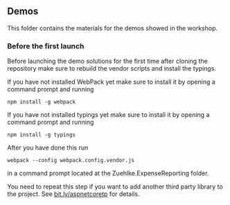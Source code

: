 ## Demos ##

This folder contains the materials for the demos showed in the workshop.

### Before the first launch ###
Before launching the demo solutions for the first time after cloning the repository make sure to rebuild the vendor scripts and install the typings.

If you have not installed WebPack yet make sure to install it by opening a command prompt and running

	npm install -g webpack
	
If you have not installed typings yet make sure to install it by opening a command prompt and running

	npm install -g typings

After you have done this run

	webpack --config webpack.config.vendor.js

in a command prompt located at the Zuehlke.ExpenseReporting folder.

You need to repeat this step if you want to add another third party library to the project. See [bit.ly/aspnetcoretp](http://bit.ly/aspnetcoretp) for details.
